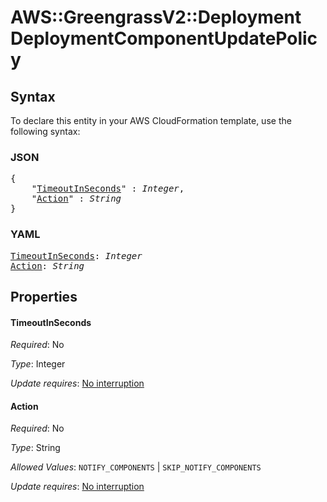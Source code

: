# AWS::GreengrassV2::Deployment DeploymentComponentUpdatePolicy

## Syntax

To declare this entity in your AWS CloudFormation template, use the following syntax:

### JSON

<pre>
{
    "<a href="#timeoutinseconds" title="TimeoutInSeconds">TimeoutInSeconds</a>" : <i>Integer</i>,
    "<a href="#action" title="Action">Action</a>" : <i>String</i>
}
</pre>

### YAML

<pre>
<a href="#timeoutinseconds" title="TimeoutInSeconds">TimeoutInSeconds</a>: <i>Integer</i>
<a href="#action" title="Action">Action</a>: <i>String</i>
</pre>

## Properties

#### TimeoutInSeconds

_Required_: No

_Type_: Integer

_Update requires_: [No interruption](https://docs.aws.amazon.com/AWSCloudFormation/latest/UserGuide/using-cfn-updating-stacks-update-behaviors.html#update-no-interrupt)

#### Action

_Required_: No

_Type_: String

_Allowed Values_: <code>NOTIFY_COMPONENTS</code> | <code>SKIP_NOTIFY_COMPONENTS</code>

_Update requires_: [No interruption](https://docs.aws.amazon.com/AWSCloudFormation/latest/UserGuide/using-cfn-updating-stacks-update-behaviors.html#update-no-interrupt)
